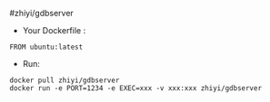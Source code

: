 #zhiyi/gdbserver

* Your Dockerfile :
```
FROM ubuntu:latest
````

* Run:

```
docker pull zhiyi/gdbserver
docker run -e PORT=1234 -e EXEC=xxx -v xxx:xxx zhiyi/gdbserver
```
